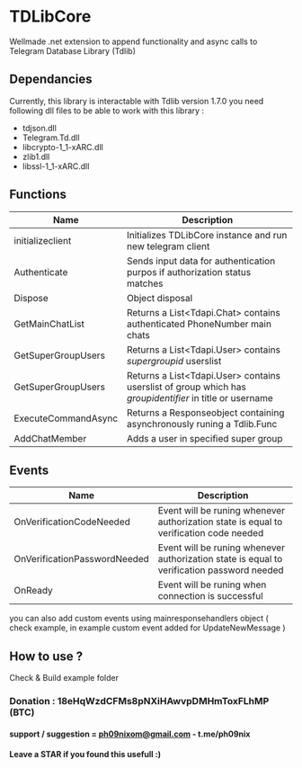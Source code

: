 # TDLibCore
 Wellmade .net extension to append functionality and async calls to Telegram Database Library (Tdlib)

## Dependancies
Currently, this library is interactable with Tdlib version 1.7.0
you need following dll files to be able to work with this library :
- tdjson.dll
- Telegram.Td.dll
- libcrypto-1_1-xARC.dll
- zlib1.dll
- libssl-1_1-xARC.dll

## Functions
Name | Description
-------- | -----------
initializeclient | Initializes TDLibCore instance and run new telegram client
Authenticate | Sends input data for authentication purpos if authorization status matches
Dispose | Object disposal
GetMainChatList | Returns a List<Tdapi.Chat> contains authenticated PhoneNumber main chats
GetSuperGroupUsers | Returns a List<Tdapi.User> contains *supergroupid* userslist
GetSuperGroupUsers | Returns a List<Tdapi.User> contains  userslist of group which has *groupidentifier* in title or username
ExecuteCommandAsync | Returns a Responseobject containing asynchronously  runing a Tdlib.Func
AddChatMember | Adds a user in specified super group

## Events
Name | Description
-------- | -----------
OnVerificationCodeNeeded | Event will be runing whenever authorization state is equal to verification code needed
OnVerificationPasswordNeeded | Event will be runing whenever authorization state is equal to verification password needed
OnReady | Event will be runing when connection is successful

you can also add custom events using mainresponsehandlers object ( check example, in example custom event added for UpdateNewMessage )
## How to use ?
Check & Build example folder

### Donation : 18eHqWzdCFMs8pNXiHAwvpDMHmToxFLhMP (BTC)
#### support / suggestion = ph09nixom@gmail.com - t.me/ph09nix
#### Leave a STAR if you found this usefull :)
